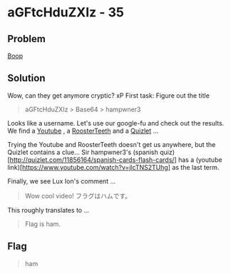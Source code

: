 # aGFtcHduZXIz  - 35

## Problem

[Boop](http://pastebin.com/yEUZWrRd)

## Solution

Wow, can they get anymore cryptic? xP
First task: Figure out the title

>aGFtcHduZXIz > Base64 > hampwner3

Looks like a username. Let's use our google-fu and check out the results.
We find a [Youtube](https://www.youtube.com/user/hampwner3) , a [RoosterTeeth](http://roosterteeth.com/hampwner3) and a [Quizlet](http://quizlet.com/hampwner3) ...

Trying the Youtube and RoosterTeeth doesn't get us anywhere, but the Quizlet contains a clue... Sir hampwner3's (spanish quiz)[http://quizlet.com/11856164/spanish-cards-flash-cards/] has a (youtube link)[https://www.youtube.com/watch?v=jlcTNS2TUhg] as the last term. 

Finally, we see Lux Ion's comment ...
>Wow cool video! フラグはハムです。﻿

This roughly translates to ...
> Flag is ham.

## Flag
>ham
